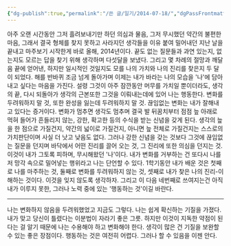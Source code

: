 ```yaml
---
{"dg-publish":true,"permalink":"/쓴 글/일기/2014-07-18/","dgPassFrontmatter":true}
---
```



아주 오랜 시간동안 그저 흘려보내기만 하던 의심과 물음, 그저 무시했던 약간의 불편한 마음, 그래서 결국 형체를 찾지 못하고 사라지던 생각들을 이유 붙여 밀어내던 지난 날을 끝내고 마주보기 시작한게 바로 올해, 2014년이다. 끝도 없는 질문들과 과연 있는지, 없는지도 모르는 답을 찾기 위해 생각하며 다섯달을 보냈다. 그리고 몇 차례의 절망과 깨달음 끝에 얻어낸, 하지만 일시적인 것일지도 모를 나의 가치와 나의 진리를 찾은지 두 달이 되었다. 해를 반바퀴 조금 넘게 돌아가며 이제는 내가 바라는 나의 모습을 '나'에 담아내고 싶다는 마음을 가진다. 설령 그것이 아주 잠깐동안 머무를 가치일 뿐이더라도, 생각의 끝, 다시 되돌아가 생각의 근본또한 그것을 이뤄내는데에 있어 나는 행동한다. 변화를 두려워하지 말 것, 또한 완성을 잃는데 두려워하지 말 것. 끊임없는 변화는 내가 잘해내고 있다는 증거이다. 변화가 멈추면 생각도 멈추며 결국 발 뒤꿈치부터 점점 늪 아래로 먹혀 들어가 흔들리지 않는, 강한, 확고한 등의 수식을 받는 신념을 갖게 된다. 생각의 늪을 한 점으로 가질건지, 약간의 넓이로 가질건지, 아니면 늪 전체로 가질건지는 스스로의 가치판단이며 사실 더 낫고 낮음도 없다.  그러나 강한 신념을 갖는 것보다 그것에 끊임없는 질문을 던지며 바닥에서 어떤 진리를 끌어 오는 것, 그 진리에 또한 의심을 던지는 것.  이것이 내가 그토록 피하며, 무시해왔던 '나'이다. 내가 변화를 거부하는 건 또다시 나를 저 망각 속으로 밀어넣는 행위라고 나는 단언할 수 있다. 1학기동안 내가 배운 것은 첫째로 나를 마주하는 것, 둘째로 변화를 두려워하지 않는 것, 셋째로 내가 찾은 나의 진리-이해하는 것이다. 이것을 잊지 않도록 생각하자. 그리고 이 다음 네번째로 쓰여지는건 아직 내가 이루지 못한, 그러나 노력 중에 있는 '행동하는 것'이길 바란다.


---
나는 변화하지 않음을 두려워했었고 지금도 그렇다. 나는 쉽게 확신하는 기질을 가졌다. 내가 맞고 당신이 틀렸다는 이분법이 자라기 좋은 그릇. 하지만 이것이 지독한 약점이 된다는 걸 알기 때문에 나는 수용해야 하고 변화해야 한다. 생각이 많은 건 기질을 보완할 수 있는 좋은 장점이다. 행동하는 것은 여전히 어렵다. 그러나 할 수 있음을 이젠 안다.